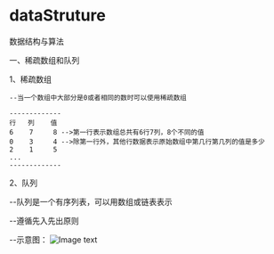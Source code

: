 # dataStruture
数据结构与算法

一、稀疏数组和队列

1、稀疏数组

    --当一个数组中大部分是0或者相同的数时可以使用稀疏数组
    
    -------------
    行   列    值
    6    7     8 -->第一行表示数组总共有6行7列，8个不同的值
    0    3     4 -->除第一行外，其他行数据表示原始数组中第几行第几列的值是多少
    2    1     5
    ...
    -------------

2、队列

  --队列是一个有序列表，可以用数组或链表表示
  
  --遵循先入先出原则
  
  --示意图：
  ![Image text](https://raw.githubusercontent.com/wnhub/images/master/readme/%E9%98%9F%E5%88%97%E7%A4%BA%E6%84%8F%E5%9B%BE_meitu_1.jpg?token=AJNOIZ3HW2O6UZEIAOAQHYC5NC6PM)
  
  
